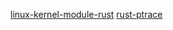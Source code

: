 [linux-kernel-module-rust](https://github.com/fishinabarrel/linux-kernel-module-rust)
[rust-ptrace](https://github.com/codius-deprecated/rust-ptrace)

